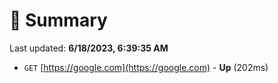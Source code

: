 # 📖 Summary
Last updated: **6/18/2023, 6:39:35 AM**

- `GET` [https://google.com](https://google.com) - **Up** (202ms)
